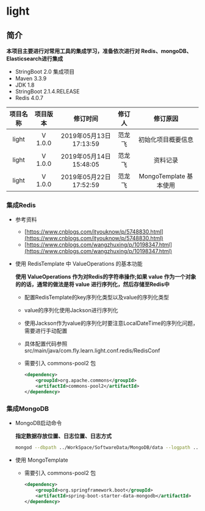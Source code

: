 # light

## 简介

**本项目主要进行对常用工具的集成学习，准备依次进行对 Redis、mongoDB、Elasticsearch进行集成**

* StringBoot 2.0 集成项目
* Maven 3.3.9
* JDK 1.8
* StringBoot 2.1.4.RELEASE
* Redis 4.0.7

| 项目名称 | 项目版本 | 修订时间 | 修订人 | 修订原因 |
|:------:| :------: | :------: | :------: | :------: |
| light | V 1.0.0 | 2019年05月13日17:13:59 | 范龙飞 | 初始化项目概要信息 |
| light | V 1.0.0 | 2019年05月14日15:48:05 | 范龙飞 | 资料记录 |
| light | V 1.0.0 | 2019年05月22日17:52:59 | 范龙飞 | MongoTemplate 基本使用 |

### 集成Redis

* 参考资料
    
    * [https://www.cnblogs.com/ityouknow/p/5748830.html](https://www.cnblogs.com/ityouknow/p/5748830.html)
    * [https://www.cnblogs.com/wangzhuxing/p/10198347.html](https://www.cnblogs.com/wangzhuxing/p/10198347.html)

* 使用 RedisTemplate 中 ValueOperations 的基本功能

    **使用 ValueOperations 作为对Redis的字符串操作;如果 value 作为一个对象的的话，通常的做法是将 value 进行序列化，然后存储至Redis中**
    
    * 配置RedisTemplate的key序列化类型以及value的序列化类型
    
    * value的序列化使用Jackson进行序列化
    
    * 使用Jackson作为value的序列化时要注意LocalDateTime的序列化问题，需要进行手动配置
    
    * 具体配置代码参照 src/main/java/com.fly.learn.light.conf.redis/RedisConf 
    
    * 需要引入 commons-pool2 包
        ```xml
        <dependency>
            <groupId>org.apache.commons</groupId>
            <artifactId>commons-pool2</artifactId>
        </dependency>
        ```
### 集成MongoDB

* MongoDB启动命令

    **指定数据存放位置、日志位置、日志方式**

    ```zsh
    mongod --dbpath ../WorkSpace/SoftwareData/MongoDB/data --logpath ../WorkSpace/SoftwareData/MongoDB/log/mongod.log --logappend --fork
    ```
    
* 使用 MongoTemplate
    
    * 需要引入 commons-pool2 包
        ```xml
        <dependency>
            <groupId>org.springframework.boot</groupId>
            <artifactId>spring-boot-starter-data-mongodb</artifactId>
        </dependency>
        ```
    
